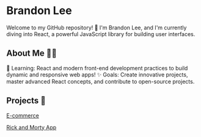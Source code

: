 # Brandon Lee

Welcome to my GitHub repository! 👋 I'm Brandon Lee, and I'm currently diving into React, a powerful JavaScript library for building user interfaces.

## About Me 🧑‍💻
🌱 Learning: React and modern front-end development practices to build dynamic and responsive web apps!
✨ Goals: Create innovative projects, master advanced React concepts, and contribute to open-source projects.

## Projects 🚀
[E-commerce](https://techlee.vercel.app/)

[Rick and Morty App](https://github.com/BrandonLeeee/rickandmorty/tree/master)
